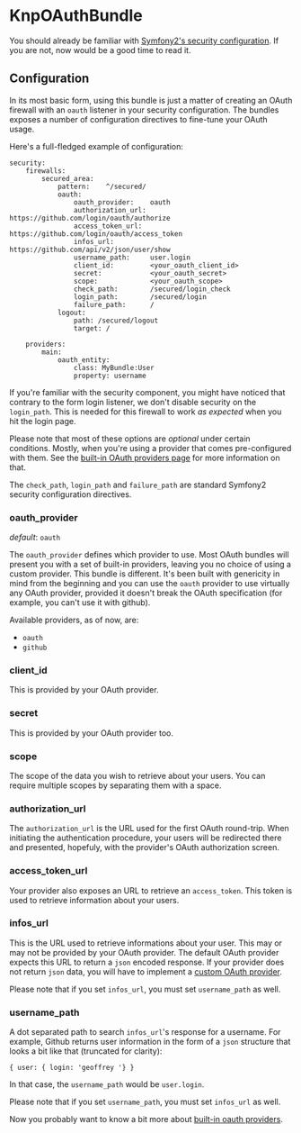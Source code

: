 # KnpOAuthBundle

You should already be familiar with [Symfony2's security configuration](http://symfony.com/doc/current/book/security.html). If you are not, now would be a good time to read it.

## Configuration

In its most basic form, using this bundle is just a matter of creating an OAuth firewall with an `oauth` listener in your security configuration. The bundles exposes a number of configuration directives to fine-tune your OAuth usage.

Here's a full-fledged example of configuration:

    security:
        firewalls:
            secured_area:
                pattern:    ^/secured/
                oauth:
                    oauth_provider:    oauth
                    authorization_url: https://github.com/login/oauth/authorize
                    access_token_url:  https://github.com/login/oauth/access_token
                    infos_url:         https://github.com/api/v2/json/user/show
                    username_path:     user.login
                    client_id:         <your_oauth_client_id>
                    secret:            <your_oauth_secret>
                    scope:             <your_oauth_scope>
                    check_path:        /secured/login_check
                    login_path:        /secured/login
                    failure_path:      /
                logout:
                    path: /secured/logout
                    target: /

        providers:
            main:
                oauth_entity:
                    class: MyBundle:User
                    property: username

If you're familiar with the security component, you might have noticed that contrary to the form login listener, we don't disable security on the `login_path`. This is needed for this firewall to work _as expected_ when you hit the login page.

Please note that most of these options are *optional* under certain conditions. Mostly, when you're using a provider that comes pre-configured with them. See the [built-in OAuth providers page](04_builtin_oauth_providers.md) for more information on that.

The `check_path`, `login_path` and `failure_path` are standard Symfony2 security configuration directives.

### oauth_provider

*default*: `oauth`

The `oauth_provider` defines which provider to use. Most OAuth bundles will present you with a set of built-in providers, leaving you no choice of using a custom provider. This bundle is different. It's been built with genericity in mind from the beginning and you can use the `oauth` provider to use virtually any OAuth provider, provided it doesn't break the OAuth specification (for example, you can't use it with github).

Available providers, as of now, are:

* `oauth`
* `github`

### client_id

This is provided by your OAuth provider.

### secret

This is provided by your OAuth provider too.

### scope

The scope of the data you wish to retrieve about your users. You can require multiple scopes by separating them with a space.

### authorization_url

The `authorization_url` is the URL used for the first OAuth round-trip. When initiating the authentication procedure, your users will be redirected there and presented, hopefuly, with the provider's OAuth authorization screen.

### access_token_url

Your provider also exposes an URL to retrieve an `access_token`. This token is used to retrieve information about your users.

### infos_url

This is the URL used to retrieve informations about your user. This may or may not be provided by your OAuth provider. The default OAuth provider expects this URL to return a `json` encoded response. If your provider does not return `json` data, you will have to implement a [custom OAuth provider](05_custom_oauth_providers.md).

Please note that if you set `infos_url`, you must set `username_path` as well.

### username_path

A dot separated path to search `infos_url`'s response for a username. For example, Github returns user information in the form of a `json` structure that looks a bit like that (truncated for clarity):

    { user: { login: 'geoffrey '} }

In that case, the `username_path` would be `user.login`.

Please note that if you set `username_path`, you must set `infos_url` as well.

Now you probably want to know a bit more about [built-in oauth providers](04_builtin_oauth_providers.md).